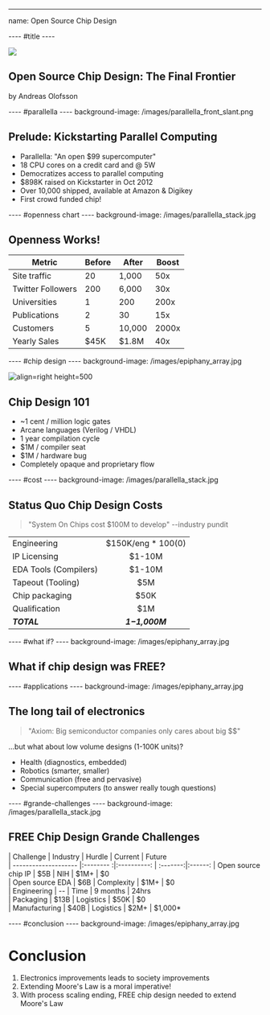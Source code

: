 ----  ----
name: Open Source Chip Design

---- #title ----

![](/images/epiphanyIV.jpg)
## Open Source Chip Design: The Final Frontier
by Andreas Olofsson

---- #parallella ----
background-image:  /images/parallella_front_slant.png

## Prelude: Kickstarting Parallel Computing
* Parallella: "An open $99 supercomputer"
* 18 CPU cores on a credit card and @ 5W 
* Democratizes access to parallel computing
* $898K raised on Kickstarter in Oct 2012
* Over 10,000 shipped, available at Amazon & Digikey
* First crowd funded chip!

---- #openness chart ----
background-image: /images/parallella_stack.jpg

## Openness Works!
| Metric            | Before |  After   | Boost  | 
| -------------     |------- | ---------| -----  |
| Site traffic      | 20     |  1,000   | 50x    |
| Twitter Followers | 200    |  6,000   | 30x    |
| Universities      | 1      |  200     | 200x   |
| Publications      | 2      |  30      | 15x    |
| Customers         | 5      |  10,000  | 2000x  |
| Yearly Sales      | $45K   |  $1.8M   | 40x    |

---- #chip design ----
background-image:  /images/epiphany_array.jpg

![](/images/ic_design.png "align=right height=500")
## Chip Design 101  

* ~1 cent / million logic gates
* Arcane languages (Verilog / VHDL) 
* 1 year compilation cycle
* $1M / compiler seat
* $1M / hardware bug
* Completely opaque and proprietary flow  

---- #cost ----
background-image: /images/parallella_stack.jpg

## Status Quo Chip Design Costs     
> "System On Chips cost $100M to develop" --industry pundit  

|                       |                    |
| -------------         |:---------------:   |
| Engineering           | $150K/eng * 100(0) |
| IP Licensing          | $1-10M             |
| EDA Tools (Compilers) | $1-10M             |
| Tapeout (Tooling)     | $5M                |
| Chip packaging        | $50K               |
| Qualification         | $1M                |
| ***TOTAL***           | ***$1-$1,000M***   |

---- #what if? ----
background-image: /images/epiphany_array.jpg

## What if chip design was FREE?  

---- #applications ----
background-image: /images/epiphany_array.jpg

## The long tail of electronics

> "Axiom: Big semiconductor companies only cares about big $$"

...but what about low volume designs (1-100K units)?

* Health (diagnostics, embedded)   
* Robotics (smarter, smaller)  
* Communication (free and pervasive)   
* Special supercomputers (to answer really tough questions)



---- #grande-challenges ----
background-image: /images/parallella_stack.jpg

## FREE Chip Design Grande Challenges

| Challenge             | Industry  | Hurdle      | Current  | Future  
| --------------------  |:-------- :|:----------: | :-------:|:------:
| Open source chip IP   | $5B       | NIH         | $1M+     | $0   
| Open source EDA       | $6B       | Complexity  | $1M+     | $0  
| Engineering           | --        | Time        | 9 months | 24hrs  
| Packaging             | $13B      | Logistics   | $50K     | $0          
| Manufacturing         | $40B      | Logistics   | $2M+     | $1,000*         

---- #conclusion ----
background-image: /images/epiphany_array.jpg

# Conclusion

1. Electronics improvements leads to society improvements
2. Extending Moore's Law is a moral imperative!
3. With process scaling ending, FREE chip design needed to extend Moore's Law






